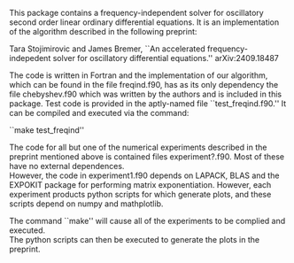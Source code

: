 This package contains a frequency-independent solver for oscillatory second order
linear ordinary differential equations. It is an implementation of the algorithm 
described in the following preprint:

   Tara Stojimirovic and James Bremer, ``An accelerated frequency-indepedent solver 
   for oscillatory differential equations.''  arXiv:2409.18487

The code is written in Fortran and the implementation of our algorithm, which can be 
found in the file freqind.f90, has as its only dependency the file chebyshev.f90
which was written by the authors and is included in this package.  Test code
is provided in the aptly-named file ``test_freqind.f90.''  It can be compiled
and executed via the command:

   ``make test_freqind''

The code for all but one of the numerical experiments described in the preprint mentioned 
above is contained files experiment?.f90.  Most of these have no external dependences.  
However, the code in experiment1.f90 depends on LAPACK, BLAS and the EXPOKIT package for 
performing matrix exponentiation.  However, each experiment products python
scripts for which generate plots, and these scripts depend on numpy and mathplotlib.

The command ``make'' will cause all of the experiments to be complied and executed.  
The python scripts can then be executed to generate the plots in the preprint.
